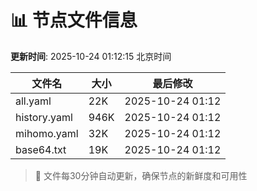 # 📊 节点文件信息

**更新时间**: 2025-10-24 01:12:15 北京时间

| 文件名 | 大小 | 最后修改 |
|--------|------|----------|
| all.yaml | 22K | 2025-10-24 01:12 |
| history.yaml | 946K | 2025-10-24 01:12 |
| mihomo.yaml | 32K | 2025-10-24 01:12 |
| base64.txt | 19K | 2025-10-24 01:12 |

> 🔄 文件每30分钟自动更新，确保节点的新鲜度和可用性
